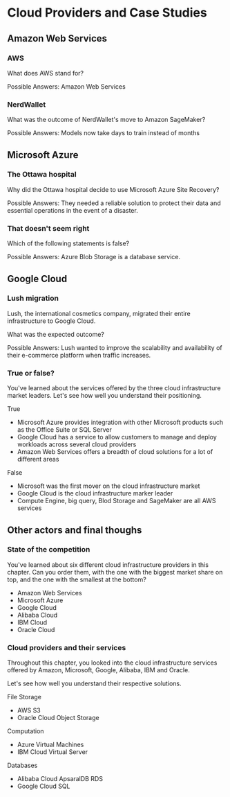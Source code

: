 # Cloud Providers and Case Studies

## Amazon Web Services

### AWS

What does AWS stand for?

Possible Answers: Amazon Web Services

### NerdWallet

What was the outcome of NerdWallet's move to Amazon SageMaker?

Possible Answers: Models now take days to train instead of months

## Microsoft Azure

### The Ottawa hospital

Why did the Ottawa hospital decide to use Microsoft Azure Site Recovery?

Possible Answers: They needed a reliable solution to protect their data and essential operations in the event of a disaster.

### That doesn't seem right

Which of the following statements is false?

Possible Answers: Azure Blob Storage is a database service.

## Google Cloud

### Lush migration

Lush, the international cosmetics company, migrated their entire infrastructure to Google Cloud.

What was the expected outcome?

Possible Answers: Lush wanted to improve the scalability and availability of their e-commerce platform when traffic increases.

### True or false?

You've learned about the services offered by the three cloud infrastructure market leaders. Let's see how well you understand their positioning.

True

- Microsoft Azure provides integration with other Microsoft products such as the Office Suite or SQL Server
- Google Cloud has a service to allow customers to manage and deploy workloads across several cloud providers
- Amazon Web Services offers a breadth of cloud solutions for a lot of different areas

False

- Microsoft was the first mover on the cloud infrastructure market
- Google Cloud is the cloud infrastructure marker leader
- Compute Engine, big query, Blod Storage and SageMaker are all AWS services

## Other actors and final thoughs

### State of the competition

You've learned about six different cloud infrastructure providers in this chapter. Can you order them, with the one with the biggest market share on top, and the one with the smallest at the bottom?

- Amazon Web Services
- Microsoft Azure
- Google Cloud
- Alibaba Cloud
- IBM Cloud
- Oracle Cloud

### Cloud providers and their services

Throughout this chapter, you looked into the cloud infrastructure services offered by Amazon, Microsoft, Google, Alibaba, IBM and Oracle.

Let's see how well you understand their respective solutions.

File Storage

- AWS S3
- Oracle Cloud Object Storage

Computation

- Azure Virtual Machines
- IBM Cloud Virtual Server

Databases

- Alibaba Cloud ApsaralDB RDS
- Google Cloud SQL
